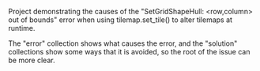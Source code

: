 Project demonstrating the causes of the "SetGridShapeHull: <row,column> out of bounds" error when using tilemap.set_tile() to alter tilemaps at runtime.

The "error" collection shows what causes the error, and the "solution" collections show some ways that it is avoided, so the root of the issue can be more clear.
